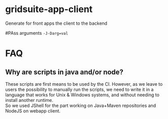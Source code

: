 # gridsuite-app-client
Generate for front apps the client to the backend

#PAss arguments
`-J-Darg=val`


# FAQ
## Why are scripts in java and/or node?
These scripts are first means to be used by the CI. However, as we leave to users
the possibility to manually run the scripts, we need to write it in a language
that works for Unix & Windows systems, and without needing to install another runtime.  
So we used JShell for the part working on Java+Maven repositories and NodeJS on webapp client.
